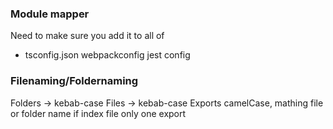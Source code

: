 ### Module mapper

Need to make sure you add it to all of

- tsconfig.json
  webpackconfig
  jest config

### Filenaming/Foldernaming

Folders -> kebab-case
Files -> kebab-case
Exports camelCase, mathing file or folder name if index file
only one export
